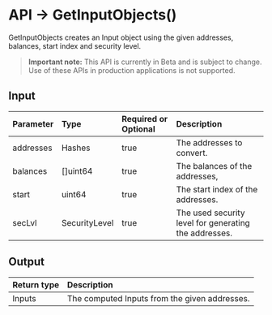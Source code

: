 # API -> GetInputObjects()
GetInputObjects creates an Input object using the given addresses, balances, start index and security level.
> **Important note:** This API is currently in Beta and is subject to change. Use of these APIs in production applications is not supported.

## Input

| Parameter       | Type | Required or Optional | Description |
|:---------------|:--------|:--------| :--------|
| addresses | Hashes | true | The addresses to convert.  |
| balances | []uint64 | true | The balances of the addresses,  |
| start | uint64 | true | The start index of the addresses.  |
| secLvl | SecurityLevel | true | The used security level for generating the addresses.  |


## Output

| Return type     | Description |
|:---------------|:--------|
| Inputs | The computed Inputs from the given addresses. |


